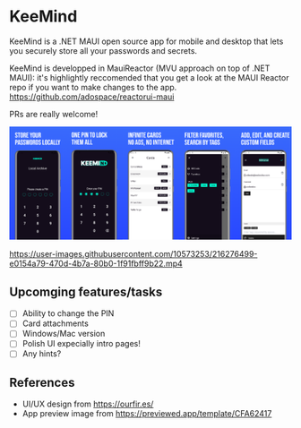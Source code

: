 # KeeMind
KeeMind is a .NET MAUI open source app for mobile and desktop that lets you securely store all your passwords and secrets.

KeeMind is developped in MauiReactor (MVU approach on top of .NET MAUI): it's highlightly reccomended that you get a look at the MAUI Reactor repo if you want to make changes to the app.
https://github.com/adospace/reactorui-maui


PRs are really welcome!

![KeeMind_Preview](/res/KeeMind_Preview.png)

https://user-images.githubusercontent.com/10573253/216276499-e0154a79-470d-4b7a-80b0-1f91fbff9b22.mp4

## Upcomging features/tasks

- [ ] Ability to change the PIN
- [ ] Card attachments
- [ ] Windows/Mac version
- [ ] Polish UI expecially intro pages!
- [ ] Any hints?

## References

- UI/UX design from https://ourfir.es/
- App preview image from https://previewed.app/template/CFA62417
